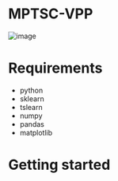 # MPTSC-VPP



![image](https://github.com/jyh11224/MPTSC-VPP/assets/126738945/2de37bd4-7ae9-4d3d-bf4e-42f579cb2885)







# Requirements
- python
- sklearn
- tslearn
- numpy
- pandas
- matplotlib


# Getting started

 

